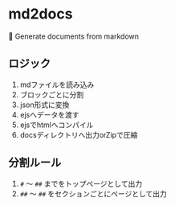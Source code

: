 # md2docs

🐶 Generate documents from markdown

## ロジック

1. mdファイルを読み込み
2. ブロックごとに分割
3. json形式に変換
4. ejsへデータを渡す
5. ejsでhtmlへコンパイル
6. docsディレクトリへ出力orZipで圧縮

## 分割ルール

1. `#` 〜 `##` までをトップページとして出力
2. `##` 〜 `##` をセクションごとにページとして出力
